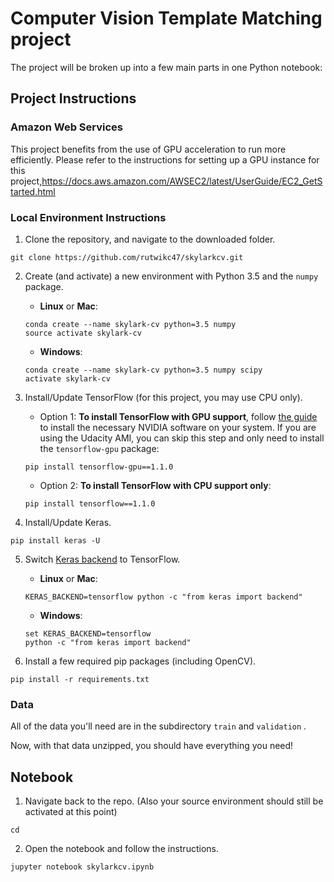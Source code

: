 # Computer Vision Template Matching project 

The project will be broken up into a few main parts in one Python notebook:

## Project Instructions


### Amazon Web Services

This project benefits from the use of GPU acceleration to run more efficiently. Please refer to the instructions for setting up a GPU instance for this project,https://docs.aws.amazon.com/AWSEC2/latest/UserGuide/EC2_GetStarted.html


### Local Environment Instructions


1. Clone the repository, and navigate to the downloaded folder.
```
git clone https://github.com/rutwikc47/skylarkcv.git
```

2. Create (and activate) a new environment with Python 3.5 and the `numpy` package.

	- __Linux__ or __Mac__: 
	```
	conda create --name skylark-cv python=3.5 numpy
	source activate skylark-cv
	```
	- __Windows__: 
	```
	conda create --name skylark-cv python=3.5 numpy scipy
	activate skylark-cv
	```

3. Install/Update TensorFlow (for this project, you may use CPU only).
	- Option 1: __To install TensorFlow with GPU support__, follow [the guide](https://www.tensorflow.org/install/) to install the necessary NVIDIA software on your system.  If you are using the Udacity AMI, you can skip this step and only need to install the `tensorflow-gpu` package:
	```
	pip install tensorflow-gpu==1.1.0
	```
	- Option 2: __To install TensorFlow with CPU support only__:
	```
	pip install tensorflow==1.1.0
	```

4. Install/Update Keras.
 ```
pip install keras -U
```

5. Switch [Keras backend](https://keras.io/backend/) to TensorFlow.
	- __Linux__ or __Mac__: 
	```
	KERAS_BACKEND=tensorflow python -c "from keras import backend"
	```
	- __Windows__: 
	```
	set KERAS_BACKEND=tensorflow
	python -c "from keras import backend"
	```

6. Install a few required pip packages (including OpenCV).
```
pip install -r requirements.txt
```


### Data

All of the data you'll need are in the subdirectory `train` and `validation` .

Now, with that data unzipped, you should have everything you need!

## Notebook

1. Navigate back to the repo. (Also your source environment should still be activated at this point)
```shell
cd
```

2. Open the notebook and follow the instructions.
```shell
jupyter notebook skylarkcv.ipynb
```

